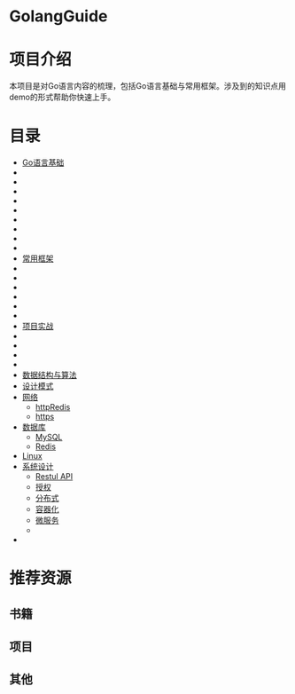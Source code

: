 # GolangGuide
# 项目介绍

本项目是对Go语言内容的梳理，包括Go语言基础与常用框架。涉及到的知识点用demo的形式帮助你快速上手。

# 目录

- <a href = "">Go语言基础</a>
- <a href = ""></a>
- <a href = ""></a>
- <a href = ""></a>
- <a href = ""></a>
- <a href = ""></a>
- <a href = ""></a>
- <a href = ""></a>
- <a href = ""></a>
- <a href = ""></a>
- <a href = "">常用框架</a>
- <a href = ""></a>
- <a href = ""></a>
- <a href = ""></a>
- <a href = ""></a>
- <a href = ""></a>
- <a href = ""></a>
- <a href = "">项目实战</a>
- <a href = ""></a>
- <a href = ""></a>
- <a href = ""></a>
- <a href = ""></a>
- <a href = "">数据结构与算法</a>
- <a href = "">设计模式</a>
- <a href = "">网络</a>
  - <a href = "">httpRedis</a>
  - <a href = "">https</a>
- <a href = "">数据库</a>
  - <a href ="">MySQL</a>
  - <a href = "">Redis</a>
- <a href = "">Linux</a>
- <a href = "">系统设计</a>
  - <a href = "">Restul API</a>
  - <a href = "">授权</a>
  - <a href = "">分布式</a>
  - <a href = "">容器化</a>
  - <a href = "">微服务</a>
  - <a href = ""></a>
- 

# 推荐资源

## 书籍



## 项目



## 其他